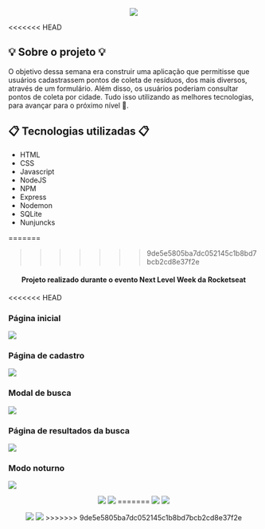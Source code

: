 <p align="center">
  <img src="public/assets/logo.svg"/>
</p>

<<<<<<< HEAD
## :bulb: Sobre o projeto :bulb:
O objetivo dessa semana era construir uma aplicação que permitisse que usuários cadastrassem pontos de coleta de resíduos, dos mais diversos, através de um formulário. Além disso, os usuários poderiam consultar pontos de coleta por cidade. Tudo isso utilizando as melhores tecnologias, para avançar para o próximo nível :rocket:.

## :clipboard: Tecnologias utilizadas :clipboard:
- HTML
- CSS
- Javascript
- NodeJS
- NPM
- Express
- Nodemon
- SQLite
- Nunjuncks

=======
>>>>>>> 9de5e5805ba7dc052145c1b8bd7bcb2cd8e37f2e
<p>
  <h4 align="center">Projeto realizado durante o evento Next Level Week da Rocketseat</h4>
</p>

<<<<<<< HEAD
### Página inicial
<img src="public/images/home-light.png"/>

### Página de cadastro
<img src="public/images/pagina-cadastro.png"/>

### Modal de busca
<img src="public/images/modal-search.png"/>

### Página de resultados da busca
<img src="public/images/pagina-resultados.png"/>

### Modo noturno
<img src="public/images/home-dark.png"/>
<p align="center">
  <img src="public/images/home-mobile-dark.png"/>
  <img src="public/images/pagina-resultados-mobile-dark.png"/>
=======

<img src="public/images/home-light.png"/>
<img src="public/images/home-dark.png"/>
<p align="center">
  <img src="public/images/home-mobile-light.png"/>
  <img src="public/images/home-mobile-dark.png"/>
>>>>>>> 9de5e5805ba7dc052145c1b8bd7bcb2cd8e37f2e
</p>
